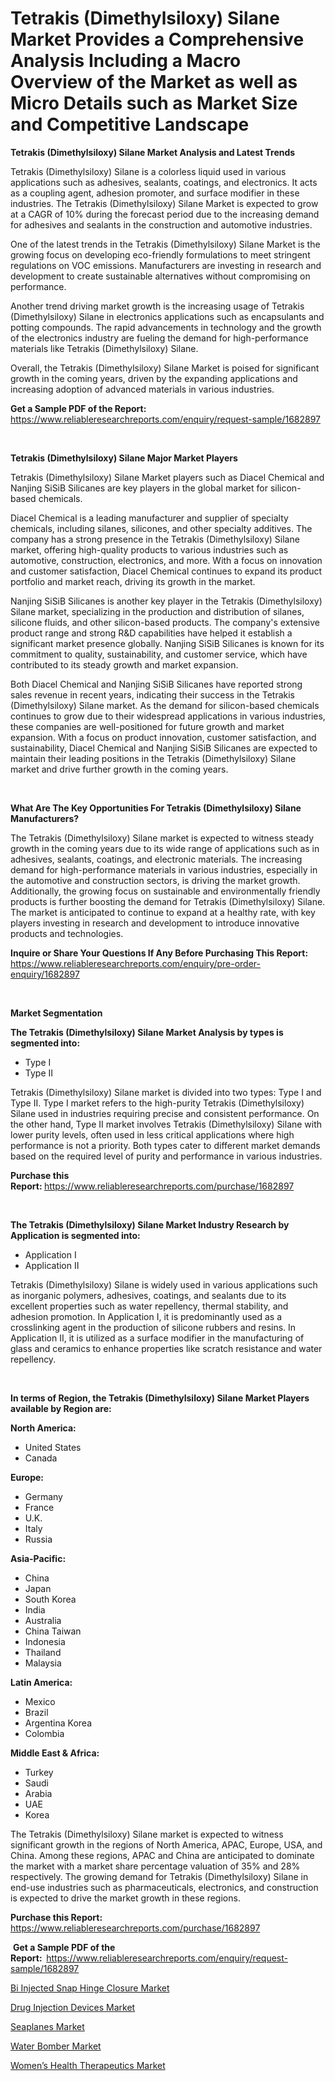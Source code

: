 <p><h1>Tetrakis (Dimethylsiloxy) Silane Market Provides a Comprehensive Analysis Including a Macro Overview of the Market as well as Micro Details such as Market Size and Competitive Landscape</h1></p><p><strong>Tetrakis (Dimethylsiloxy) Silane Market Analysis and Latest Trends</strong></p>
<p><p>Tetrakis (Dimethylsiloxy) Silane is a colorless liquid used in various applications such as adhesives, sealants, coatings, and electronics. It acts as a coupling agent, adhesion promoter, and surface modifier in these industries. The Tetrakis (Dimethylsiloxy) Silane Market is expected to grow at a CAGR of 10% during the forecast period due to the increasing demand for adhesives and sealants in the construction and automotive industries. </p><p>One of the latest trends in the Tetrakis (Dimethylsiloxy) Silane Market is the growing focus on developing eco-friendly formulations to meet stringent regulations on VOC emissions. Manufacturers are investing in research and development to create sustainable alternatives without compromising on performance.</p><p>Another trend driving market growth is the increasing usage of Tetrakis (Dimethylsiloxy) Silane in electronics applications such as encapsulants and potting compounds. The rapid advancements in technology and the growth of the electronics industry are fueling the demand for high-performance materials like Tetrakis (Dimethylsiloxy) Silane.</p><p>Overall, the Tetrakis (Dimethylsiloxy) Silane Market is poised for significant growth in the coming years, driven by the expanding applications and increasing adoption of advanced materials in various industries.</p></p>
<p><strong>Get a Sample PDF of the Report:&nbsp;</strong> <a href="https://www.reliableresearchreports.com/enquiry/request-sample/1682897">https://www.reliableresearchreports.com/enquiry/request-sample/1682897</a></p>
<p>&nbsp;</p>
<p><strong>Tetrakis (Dimethylsiloxy) Silane Major Market Players</strong></p>
<p><p>Tetrakis (Dimethylsiloxy) Silane Market players such as Diacel Chemical and Nanjing SiSiB Silicanes are key players in the global market for silicon-based chemicals. </p><p>Diacel Chemical is a leading manufacturer and supplier of specialty chemicals, including silanes, silicones, and other specialty additives. The company has a strong presence in the Tetrakis (Dimethylsiloxy) Silane market, offering high-quality products to various industries such as automotive, construction, electronics, and more. With a focus on innovation and customer satisfaction, Diacel Chemical continues to expand its product portfolio and market reach, driving its growth in the market.</p><p>Nanjing SiSiB Silicanes is another key player in the Tetrakis (Dimethylsiloxy) Silane market, specializing in the production and distribution of silanes, silicone fluids, and other silicon-based products. The company's extensive product range and strong R&D capabilities have helped it establish a significant market presence globally. Nanjing SiSiB Silicanes is known for its commitment to quality, sustainability, and customer service, which have contributed to its steady growth and market expansion.</p><p>Both Diacel Chemical and Nanjing SiSiB Silicanes have reported strong sales revenue in recent years, indicating their success in the Tetrakis (Dimethylsiloxy) Silane market. As the demand for silicon-based chemicals continues to grow due to their widespread applications in various industries, these companies are well-positioned for future growth and market expansion. With a focus on product innovation, customer satisfaction, and sustainability, Diacel Chemical and Nanjing SiSiB Silicanes are expected to maintain their leading positions in the Tetrakis (Dimethylsiloxy) Silane market and drive further growth in the coming years.</p></p>
<p>&nbsp;</p>
<p><strong>What Are The Key Opportunities For Tetrakis (Dimethylsiloxy) Silane Manufacturers?</strong></p>
<p><p>The Tetrakis (Dimethylsiloxy) Silane market is expected to witness steady growth in the coming years due to its wide range of applications such as in adhesives, sealants, coatings, and electronic materials. The increasing demand for high-performance materials in various industries, especially in the automotive and construction sectors, is driving the market growth. Additionally, the growing focus on sustainable and environmentally friendly products is further boosting the demand for Tetrakis (Dimethylsiloxy) Silane. The market is anticipated to continue to expand at a healthy rate, with key players investing in research and development to introduce innovative products and technologies.</p></p>
<p><strong>Inquire or Share Your Questions If Any Before Purchasing This Report:</strong> <a href="https://www.reliableresearchreports.com/enquiry/pre-order-enquiry/1682897">https://www.reliableresearchreports.com/enquiry/pre-order-enquiry/1682897</a></p>
<p>&nbsp;</p>
<p><strong>Market Segmentation</strong></p>
<p><strong>The Tetrakis (Dimethylsiloxy) Silane Market Analysis by types is segmented into:</strong></p>
<p><ul><li>Type I</li><li>Type II</li></ul></p>
<p><p>Tetrakis (Dimethylsiloxy) Silane market is divided into two types: Type I and Type II. Type I market refers to the high-purity Tetrakis (Dimethylsiloxy) Silane used in industries requiring precise and consistent performance. On the other hand, Type II market involves Tetrakis (Dimethylsiloxy) Silane with lower purity levels, often used in less critical applications where high performance is not a priority. Both types cater to different market demands based on the required level of purity and performance in various industries.</p></p>
<p><strong>Purchase this Report:&nbsp;</strong><a href="https://www.reliableresearchreports.com/purchase/1682897">https://www.reliableresearchreports.com/purchase/1682897</a></p>
<p>&nbsp;</p>
<p><strong>The Tetrakis (Dimethylsiloxy) Silane Market Industry Research by Application is segmented into:</strong></p>
<p><ul><li>Application I</li><li>Application II</li></ul></p>
<p><p>Tetrakis (Dimethylsiloxy) Silane is widely used in various applications such as inorganic polymers, adhesives, coatings, and sealants due to its excellent properties such as water repellency, thermal stability, and adhesion promotion. In Application I, it is predominantly used as a crosslinking agent in the production of silicone rubbers and resins. In Application II, it is utilized as a surface modifier in the manufacturing of glass and ceramics to enhance properties like scratch resistance and water repellency.</p></p>
<p>&nbsp;</p>
<p><strong>In terms of Region, the Tetrakis (Dimethylsiloxy) Silane Market Players available by Region are:</strong></p>
<p>
    <p> <strong> North America: </strong>
        <ul>
            <li>United States</li>
            <li>Canada</li>
        </ul>
        </p> 
    <p> <strong> Europe: </strong>
        <ul>
            <li>Germany</li>
            <li>France</li>
            <li>U.K.</li>
            <li>Italy</li>
            <li>Russia</li>
        </ul>
        </p> 
    <p> <strong> Asia-Pacific: </strong>
        <ul>
            <li>China</li>
            <li>Japan</li>
            <li>South Korea</li>
            <li>India</li>
            <li>Australia</li>
            <li>China Taiwan</li>
            <li>Indonesia</li>
            <li>Thailand</li>
            <li>Malaysia</li>
        </ul>
        </p> 
    <p> <strong> Latin America: </strong>
        <ul>
            <li>Mexico</li>
            <li>Brazil</li>
            <li>Argentina Korea</li>
            <li>Colombia</li>
        </ul>
        </p> 
    <p> <strong> Middle East & Africa: </strong>
        <ul>
            <li>Turkey</li>
            <li>Saudi</li>
            <li>Arabia</li>
            <li>UAE</li>
            <li>Korea</li>
        </ul>
    </p>
    </p>
<p><p>The Tetrakis (Dimethylsiloxy) Silane market is expected to witness significant growth in the regions of North America, APAC, Europe, USA, and China. Among these regions, APAC and China are anticipated to dominate the market with a market share percentage valuation of 35% and 28% respectively. The growing demand for Tetrakis (Dimethylsiloxy) Silane in end-use industries such as pharmaceuticals, electronics, and construction is expected to drive the market growth in these regions.</p></p>
<p><strong>Purchase this Report: </strong><a href="https://www.reliableresearchreports.com/purchase/1682897">https://www.reliableresearchreports.com/purchase/1682897</a></p>
<p>&nbsp;<strong>Get a Sample PDF of the Report:&nbsp;&nbsp;</strong><a href="https://www.reliableresearchreports.com/enquiry/request-sample/1682897">https://www.reliableresearchreports.com/enquiry/request-sample/1682897</a></p>
<p><strong></strong></p>
<p><p><a href="https://github.com/globismark/Market-Research-Report-List-2/blob/main/bi-injected-snap-hinge-closure-market.md">Bi Injected Snap Hinge Closure Market</a></p><p><a href="https://issuu.com/reportprime-2/docs/drug-injection-devices-market-size-2030.pptx">Drug Injection Devices Market</a></p><p><a href="https://github.com/timeliteaut/Market-Research-Report-List-1/blob/main/seaplanes-market.md">Seaplanes Market</a></p><p><a href="https://github.com/bobicer/Market-Research-Report-List-2/blob/main/water-bomber-market.md">Water Bomber Market</a></p><p><a href="https://issuu.com/reportprime-2/docs/womens-health-therapeutics-market-size-2030.pptx">Women’s Health Therapeutics Market</a></p></p>